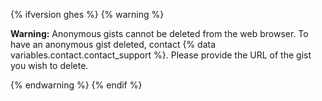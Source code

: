 {% ifversion ghes %}
{% warning %}

**Warning:** Anonymous gists cannot be deleted from the web browser. To have an anonymous gist deleted, contact {% data variables.contact.contact_support %}. Please provide the URL of the gist you wish to delete.

{% endwarning %}
{% endif %}

